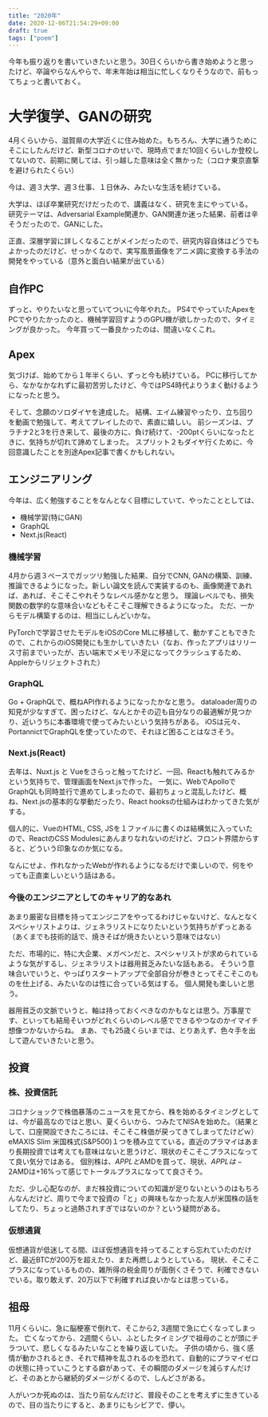 ```yaml
---
title: "2020年"
date: 2020-12-06T21:54:29+09:00
draft: true
tags: ["poem"]
---
```


今年も振り返りを書いていきたいと思う。30日くらいから書き始めようと思ったけど、卒論やらなんやらで、年末年始は相当に忙しくなりそうなので、前もってちょっと書いておく。

# 大学復学、GANの研究
4月くらいから、滋賀県の大学近くに住み始めた。もちろん、大学に通うためにそこにしたんだけど、新型コロナのせいで、現時点でまだ10回くらいしか登校してないので、前期に関しては、引っ越した意味は全く無かった（コロナ東京直撃を避けられたくらい）

今は、週３大学、週３仕事、１日休み、みたいな生活を続けている。

大学は、ほぼ卒業研究だけだったので、講義はなく、研究を主にやっている。
研究テーマは、Adversarial Example関連か、GAN関連か迷った結果、前者は辛そうだったので、GANにした。

正直、深層学習に詳しくなることがメインだったので、研究内容自体はどうでもよかったのだけど、せっかくなので、実写風景画像をアニメ調に変換する手法の開発をやっている（意外と面白い結果が出ている）

## 自作PC
ずっと、やりたいなと思っていてついに今年やれた。
PS4でやっていたApexをPCでやりたかったのと、機械学習回すようのGPU機が欲しかったので、タイミングが良かった。
今年買って一番良かったのは、間違いなくこれ。

## Apex
気づけば、始めてから１年半くらい、ずっと今も続けている。
PCに移行してから、なかなかなれずに最初苦労したけど、今ではPS4時代よりうまく動けるようになったと思う。

そして、念願のソロダイヤを達成した。
結構、エイム練習やったり、立ち回りを動画で勉強して、考えてプレイしたので、素直に嬉しい。
前シーズンは、プラチナ2と3を行き来して、最後の方に、負け続けて、-200ptくらいになったときに、気持ちが切れて諦めてしまった。
スプリット２もダイヤ行くために、今回意識したことを別途Apex記事で書くかもしれない。

## エンジニアリング
今年は、広く勉強することをなんとなく目標にしていて、やったこととしては、

- 機械学習(特にGAN)
- GraphQL
- Next.js(React)

### 機械学習

4月から週３ペースでガッツリ勉強した結果、自分でCNN, GANの構築、訓練、推論できるようになった。新しい論文を読んで実装するのも、画像関連であれば、あれば、そこそこやれそうなレベル感かなと思う。
理論レベルでも、損失関数の数学的な意味合いなどもそこそこ理解できるようになった。
ただ、一からモデル構築するのは、相当にしんどいかな。

PyTorchで学習させたモデルをiOSのCore MLに移植して、動かすこともできたので、これからのiOS開発にも生かしていきたい（なお、作ったアプリはリリース寸前までいったが、古い端末でメモリ不足になってクラッシュするため、Appleからリジェクトされた）

### GraphQL

Go + GraphQLで、概ねAPI作れるようになったかなと思う。
dataloader周りの知見が少なすぎて、困ったけど、なんとかその辺も自分なりの最適解が見つかり、近いうちに本番環境で使ってみたいという気持ちがある。
iOSは元々、PortannictでGraphQLを使っていたので、それほど困ることはなさそう。

### Next.js(React)

去年は、Nuxt.js と Vueをさらっと触ってたけど、一回、Reactも触れてみるかという気持ちで、管理画面をNext.jsで作った。
一気に、WebでApolloでGraphQLも同時並行で進めてしまったので、最初ちょっと混乱したけど、概ね、Next.jsの基本的な挙動だったり、React hooksの仕組みはわかってきた気がする。

個人的に、VueのHTML, CSS, JSを１ファイルに書くのは結構気に入っていたので、ReactのCSS Modulesにあんまりなれないのだけど、フロント界隈からすると、どういう印象なのか気になる。

なんにせよ、作れなかったWebが作れるようになるだけで楽しいので、何をやっても正直楽しいという話はある。

### 今後のエンジニアとしてのキャリア的なあれ
あまり厳密な目標を持ってエンジニアをやってるわけじゃないけど、なんとなくスペシャリストよりは、ジェネラリストになりたいという気持ちがずっとある（あくまでも技術的話で、焼きそばが焼きたいという意味ではない）

ただ、市場的に、特に大企業、メガベンだと、スペシャリストが求められているような気がするし、ジェネラリストは器用貧乏みたいな話もある。
そういう意味合いでいうと、やっぱりスタートアップで全部自分が巻きとってそこそこのものを仕上げる、みたいなのは性に合っている気はする。
個人開発も楽しいと思う。

器用貧乏の文脈でいうと、軸は持っておくべきなのかもなとは思う。万事屋です、といっても結局そいつがどれくらいのレベル感でできるやつなのかイマイチ想像つかないからね。
まあ、でも25歳くらいまでは、とりあえず、色々手を出して遊んでいきたいと思う。

## 投資

### 株、投資信託
コロナショックで株価暴落のニュースを見てから、株を始めるタイミングとしては、今が最高なのではと思い、夏くらいから、つみたてNISAを始めた。（結果として、口座開設できたころには、そこそこ株価が戻ってきてしまってたけどｗ）
eMAXIS Slim 米国株式(S&P500)１つを積み立てている。直近のプラマイはあまり長期投資では考えても意味はないと思うけど、現状のそこそこプラスになってて良い気分ではある。
個別株は、$APPLと$AMDを買って、現状、$APPLは-2%、$AMDは+16%って感じでトータルプラスになってて良さそう。

ただ、少し心配なのが、まだ株投資についての知識が足りないというのはもちろんなんだけど、周りで今まで投資の「と」の興味もなかった友人が米国株の話をしてたり、ちょっと過熱されすぎではないのか？という疑問がある。

### 仮想通貨
仮想通貨が低迷してる間、ほぼ仮想通貨を持ってることすら忘れていたのだけど、最近BTCが200万を超えたり、また再燃しようとしている。
現状、そこそこプラスになっているものの、雑所得の税金周りが面倒くさそうで、利確できないでいる。取り敢えず、20万以下で利確すれば良いかなとは思っている。


## 祖母

11月くらいに、急に脳梗塞で倒れて、そこから2, 3週間で急に亡くなってしまった。
亡くなってから、2週間くらい、ふとしたタイミングで祖母のことが頭にチラついて、悲しくなるみたいなことを繰り返していた。
子供の頃から、強く感情が動かされるとき、それで精神を乱されるのを恐れて、自動的にプラマイゼロの状態に持っていこうとする癖があって、その瞬間のダメージを減らすんだけど、そのあとから継続的ダメージがくるので、しんどさがある。

人がいつか死ぬのは、当たり前なんだけど、普段そのことを考えずに生きているので、目の当たりにすると、あまりにもシビアで、儚い。
